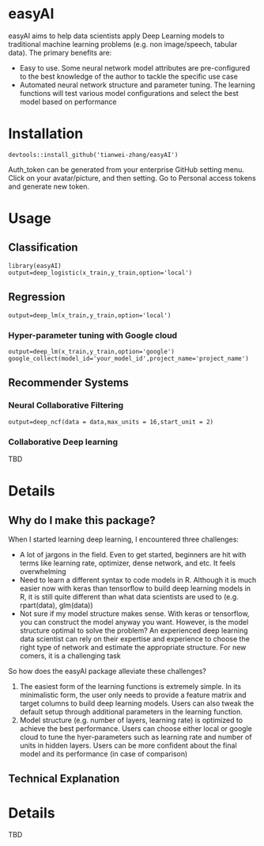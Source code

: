 # easyAI
easyAI aims to help data scientists apply Deep Learning models to traditional machine learning problems (e.g. non image/speech, tabular data). The primary benefits are:
* Easy to use. Some neural network model attributes are pre-configured to the best knowledge of the author to tackle the specific use case
* Automated neural network structure and parameter tuning. The learning functions will test various model configurations and select the best model based on performance

# Installation
```
devtools::install_github('tianwei-zhang/easyAI')
```
Auth_token can be generated from your enterprise GitHub setting menu. Click on your avatar/picture, and then setting. Go to Personal access tokens and generate new token.

# Usage

## Classification
```
library(easyAI)
output=deep_logistic(x_train,y_train,option='local')
```

## Regression

```
output=deep_lm(x_train,y_train,option='local')
```
### Hyper-parameter tuning with Google cloud
```
output=deep_lm(x_train,y_train,option='google')
google_collect(model_id='your_model_id',project_name='project_name')
```


## Recommender Systems

### Neural Collaborative Filtering
```
output=deep_ncf(data = data,max_units = 16,start_unit = 2)
```

### Collaborative Deep learning
TBD

# Details
## Why do I make this package?
When I started learning deep learning, I encountered three challenges:
* A lot of jargons in the field. Even to get started, beginners are hit with terms like learning rate, optimizer, dense network, and etc. It feels overwhelming
* Need to learn a different syntax to code models in R. Although it is much easier now with keras than tensorflow to build deep learning models in R, it is still quite different than what data scientists are used to (e.g. rpart(data), glm(data))
* Not sure if my model structure makes sense. With keras or tensorflow, you can construct the model anyway you want. However, is the model structure optimal to solve the problem? An experienced deep learning data scientist can rely on their expertise and experience to choose the right type of network and estimate the appropriate structure. For new comers, it is a challenging task

So how does the easyAI package alleviate these challenges?
1. The easiest form of the learning functions is extremely simple. In its minimalistic form, the user only needs to provide a feature matrix and target columns to build deep learning models. Users can also tweak the default setup through additional parameters in the learning function.
2. Model structure (e.g. number of layers, learning rate) is optimized to achieve the best performance. Users can choose either local or google cloud to tune the hyer-parameters such as learning rate and number of units in hidden layers. Users can be more confident about the final model and its performance (in case of comparison)

## Technical Explanation




# Details
TBD
